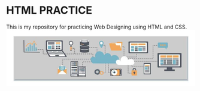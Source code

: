 # HTML PRACTICE
This is my repository for practicing Web Designing using HTML and CSS.
![Web Designing](./background.jpg)
